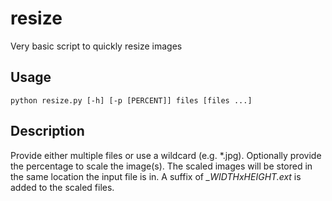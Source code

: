 resize
======

Very basic script to quickly resize images

Usage
-----
```
python resize.py [-h] [-p [PERCENT]] files [files ...]
```

Description
-----------
Provide either multiple files or use a wildcard (e.g. \*.jpg). Optionally provide the percentage to scale the image(s). The scaled images will be stored in the same location the input file is in. A suffix of *_WIDTHxHEIGHT.ext* is added to the scaled files.
